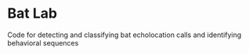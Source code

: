 # Bat Lab 

Code for detecting and classifying bat echolocation calls and identifying behavioral sequences
